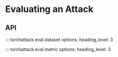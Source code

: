 # Evaluating an Attack

## API

::: torchattack.eval.dataset
    options:
        heading_level: 3

::: torchattack.eval.metric
    options:
        heading_level: 3
